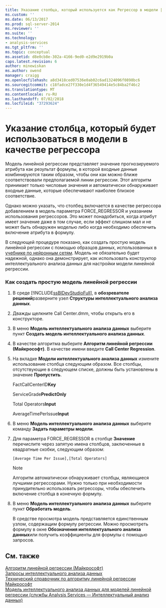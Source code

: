 ```yaml
---
title: Указание столбца, который используется как Регрессор в модели | Документация Майкрософт
ms.custom: ''
ms.date: 06/13/2017
ms.prod: sql-server-2014
ms.reviewer: ''
ms.suite: ''
ms.technology:
- analysis-services
ms.tgt_pltfrm: ''
ms.topic: conceptual
ms.assetid: d8e0cb8e-302a-4166-9ed0-e2d9e2919b0a
caps.latest.revision: 6
author: minewiskan
ms.author: owend
manager: craigg
ms.openlocfilehash: a8d3418ced07536e0ab02c6ad1324096f0898bc6
ms.sourcegitcommit: c18fadce27f330e1d4f36549414e5c84ba2f46c2
ms.translationtype: MT
ms.contentlocale: ru-RU
ms.lasthandoff: 07/02/2018
ms.locfileid: "37293624"
---
```

# <a name="specify-a-column-to-use-as-regressor-in-a-model"></a>Указание столбца, который будет использоваться в модели в качестве регрессора
  Модель линейной регрессии представляет значение прогнозируемого атрибута как результат формулы, в которой входные данные комбинируются таким образом, чтобы они как можно ближе соответствовали предполагаемой линии регрессии. Этот алгоритм принимает только числовые значения и автоматически обнаруживает входные данные, которые обеспечивают наиболее близкое соответствие.  
  
 Однако можно указать, что столбец включается в качестве регрессора добавлением в модель параметра FORCE_REGRESSOR и указанием использования регрессоров. Это может понадобиться, когда атрибут имеет значение даже в том случае, если эффект слишком мал и не может быть обнаружен моделью либо когда необходимо обеспечить включение атрибута в формулу.  
  
 В следующей процедуре показано, как создать простую модель линейной регрессии с помощью образцов данных, использованных в [учебнике по нейронным сетям](../../tutorials/lesson-5-build-models-intermediate-data-mining-tutorial.md). Модель не обязательно будет надежной, однако она демонстрирует, как использовать конструктор интеллектуального анализа данных для настройки модели линейной регрессии.  
  
### <a name="how-to-create-a-simple-linear-regression-model"></a>Как создать простую модель линейной регрессии  
  
1.  В среде [!INCLUDE[ssBIDevStudioFull](../../includes/ssbidevstudiofull-md.md)], в **обозревателе решений**разверните узел **Структуры интеллектуального анализа данных**.  
  
2.  Дважды щелкните Call Center.dmm, чтобы открыть его в конструкторе.  
  
3.  В меню **Модель интеллектуального анализа данных** выберите пункт **Создать модель интеллектуального анализа данных**.  
  
4.  В качестве алгоритма выберите **Алгоритм линейной регрессии (Майкрософт)**. В качестве имени введите **Call Center Regression**.  
  
5.  На вкладке **Модели интеллектуального анализа данных** измените использование столбца следующим образом. Все столбцы, отсутствующие в следующем списке, должны быть установлены в значение **Пропустить**.  
  
     FactCallCenterID**Key**  
  
     ServiceGrade**PredictOnly**  
  
     Total Operators**Input**  
  
     AverageTimePerIssue**Input**  
  
6.  В меню **Модель интеллектуального анализа данных** выберите команду **Задать параметры модели**.  
  
7.  Для параметра FORCE_REGRESSOR в столбце **Значение** перечислите через запятую имена столбцов, заключенные в квадратные скобки, следующим образом:  
  
    ```  
    [Average Time Per Issue],[Total Operators]  
    ```  
  
    > [!NOTE]  
    >  Алгоритм автоматически обнаруживает столбцы, являющиеся лучшими регрессорами. Нужно только при необходимости принудительно использовать регрессоры, чтобы обеспечить включение столбца в конечную формулу.  
  
8.  В меню **Модель интеллектуального анализа данных** выберите пункт **Обработать модель**.  
  
     В средстве просмотра модель представляется единственным узлом, содержащим формулу регрессии. Можно просмотреть формулу в окне **Обозначения интеллектуального анализа данных**или получить коэффициенты для формулы с помощью запросов.  
  
## <a name="see-also"></a>См. также  
 [Алгоритм линейной регрессии (Майкрософт)](microsoft-linear-regression-algorithm.md)   
 [Запросы интеллектуального анализа данных](data-mining-queries.md)   
 [Технический справочник по алгоритму линейной регрессии Майкрософт](microsoft-linear-regression-algorithm-technical-reference.md)   
 [Модель интеллектуального анализа данных для моделей линейной регрессии &#40;службы Analysis Services — Интеллектуальный анализ данных&#41;](mining-model-content-for-linear-regression-models-analysis-services-data-mining.md)  
  
  
